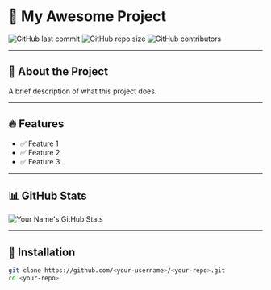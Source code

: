 # 🚀 My Awesome Project

![GitHub last commit](https://img.shields.io/github/last-commit/<your-username>/<your-repo>)
![GitHub repo size](https://img.shields.io/github/repo-size/<your-username>/<your-repo>)
![GitHub contributors](https://img.shields.io/github/contributors/<your-username>/<your-repo>)

---

## 📌 About the Project
A brief description of what this project does.

---

## 🔥 Features
- ✅ Feature 1
- ✅ Feature 2
- ✅ Feature 3

---

## 📊 GitHub Stats  
![Your Name's GitHub Stats](https://github-readme-stats.vercel.app/api?username=<your-username>&show_icons=true&theme=radical)

---

## 🚀 Installation  
```bash
git clone https://github.com/<your-username>/<your-repo>.git
cd <your-repo>
